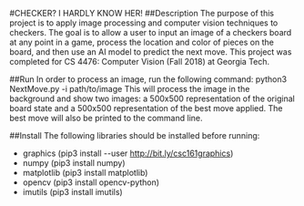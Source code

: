 #CHECKER? I HARDLY KNOW HER!
##Description
The purpose of this project is to apply image processing and computer vision techniques to checkers. The goal is to allow a user to input an image of a checkers board at any point in a game, process the location and color of pieces on the board, and then use an AI model to predict the next move. This project was completed for CS 4476: Computer Vision (Fall 2018) at Georgia Tech. 

##Run
In order to process an image, run the following command:
	python3 NextMove.py -i path/to/image
This will process the image in the background and show two images: a 500x500 representation of the original board state and a 500x500 representation of the best move applied. The best move will also be printed to the command line.

##Install
The following libraries should be installed before running:
* graphics (pip3 install --user http://bit.ly/csc161graphics)
* numpy (pip3 install numpy)
* matplotlib (pip3 install matplotlib)
* opencv (pip3 install opencv-python)
* imutils (pip3 install imutils)